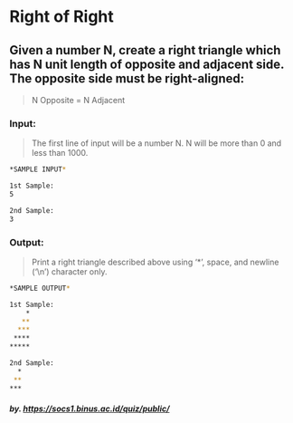 # Right of Right

## Given a number N, create a right triangle which has N unit length of opposite and adjacent side. The​ ​opposite​ ​side​ ​must​ ​be​ ​right-aligned:  
> N Opposite = N Adjacent  

### Input:

> The​ ​first​ ​line​ ​of​ ​input​ ​will​ ​be​ ​a​ ​number​ ​N.​ ​N​ ​will​ ​be​ ​more​ ​than​ ​0​ ​and​ ​less​ ​than​ ​1000.

```sh
*SAMPLE INPUT*

1st Sample:
5

2nd Sample:
3
```

### Output:

> Print​ ​a​ ​right​ ​triangle​ ​described​ ​above​ ​using​ ​‘*’,​ ​space,​ ​and​ ​newline​ ​(‘\n’)​ ​character​ ​only.  

```sh
*SAMPLE OUTPUT*

1st Sample:
    *
​ ​​ ​​ ​**
​ ​​ ​*** ​ 
 ​****
***** 

2nd Sample:
  *
​ ​​**
​***
```

##### by. https://socs1.binus.ac.id/quiz/public/ 
